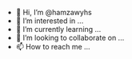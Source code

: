 - 👋 Hi, I’m @hamzawyhs
- 👀 I’m interested in ...
- 🌱 I’m currently learning ...
- 💞️ I’m looking to collaborate on ...
- 📫 How to reach me ...

<!---
hamzawyhs/hamzawyhs is a ✨ special ✨ repository because its `README.md` (this file) appears on your GitHub profile.
You can click the Preview link to take a look at your changes.
--->
